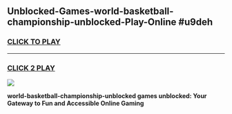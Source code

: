
## Unblocked-Games-world-basketball-championship-unblocked-Play-Online #u9deh
<h3>
<a href="https://news.freeplayer.one?title=world-basketball-championship-unblocked&ref=3">CLICK TO PLAY</a></h3>
<hr>

<h3>
<a href="https://news.freeplayer.one?title=world-basketball-championship-unblocked&ref=3">CLICK 2 PLAY</a>
  
</h3>

<a href="https://news.freeplayer.one?title=world-basketball-championship-unblocked&ref=3"><img src="https://clearcache.store/games.png"></a>


**world-basketball-championship-unblocked games unblocked: Your Gateway to Fun and Accessible Online Gaming**
